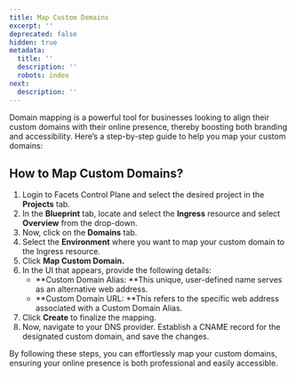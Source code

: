 ```yaml
---
title: Map Custom Domains
excerpt: ''
deprecated: false
hidden: true
metadata:
  title: ''
  description: ''
  robots: index
next:
  description: ''
---
```

Domain mapping is a powerful tool for businesses looking to align their custom domains with their online presence, thereby boosting both branding and accessibility. Here’s a step-by-step guide to help you map your custom domains:

## How to Map Custom Domains?

1. Login to Facets Control Plane and select the desired project in the **Projects** tab.
2. In the **Blueprint** tab, locate and select the **Ingress** resource and select **Overview** from the drop-down.
3. Now, click on the **Domains** tab. 
4. Select the **Environment** where you want to map your custom domain to the Ingress resource.
5. Click **Map Custom Domain.**
6. In the UI that appears, provide the following details:
   - **Custom Domain Alias: **This unique, user-defined name serves as an alternative web address. 
   - **Custom Domain URL: **This refers to the specific web address associated with a Custom Domain Alias.
7. Click **Create** to finalize the mapping.
8. Now, navigate to your DNS provider. Establish a CNAME record for the designated custom domain, and save the changes.

By following these steps, you can effortlessly map your custom domains, ensuring your online presence is both professional and easily accessible.